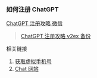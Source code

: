 <!--
abbrlink: chatgpt0
-->

### 如何注册 ChatGPT

[ChatGPT 注册攻略 微信](https://mp.weixin.qq.com/s/qE5RcibIN5EyFtrEMgqSDQ)

> [ChatGPT 注册攻略 v2ex 备份](https://www.v2ex.com/t/900126?p=2)

相关链接

1. [获取虚拟手机号](https://sms-activate.org/cn/getNumber)
2. [Chat 网站](https://chat.openai.com/chat)
